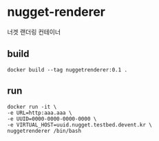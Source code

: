 # nugget-renderer
너겟 랜더링 컨테이너


## build
```
docker build --tag nuggetrenderer:0.1 .
```

## run
```
docker run -it \
-e URL=http:aaa.aaa \
-e UUID=0000-0000-0000-0000 \
-e VIRTUAL_HOST=uuid.nugget.testbed.devent.kr \
nuggetrenderer /bin/bash
```